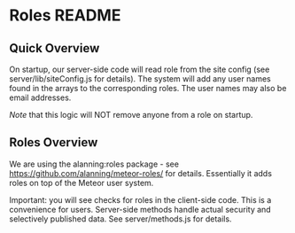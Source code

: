 # Roles README

## Quick Overview

On startup, our server-side code will read role from the site config (see
server/lib/siteConfig.js for details). The system will add any user names found
in the arrays to the corresponding roles. The user names may also be email
addresses.

_Note_ that this logic will NOT remove anyone from a role on startup.

## Roles Overview

We are using the alanning:roles package - see
https://github.com/alanning/meteor-roles/ for details. Essentially it adds
roles on top of the Meteor user system.

Important: you will see checks for roles in the client-side code. This is a
convenience for users. Server-side methods handle actual security and
selectively published data. See server/methods.js for details.
